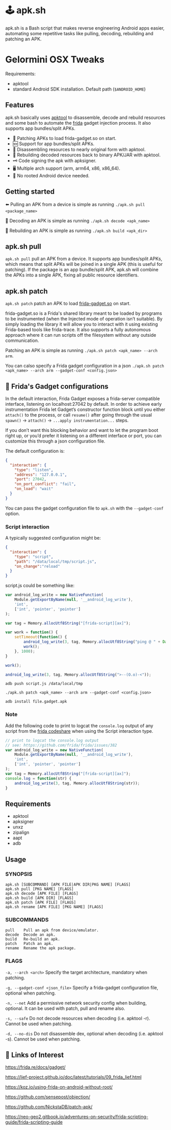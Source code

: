 # :joystick: apk.sh
apk.sh is a Bash script that makes reverse engineering Android apps easier, automating some repetitive tasks like pulling, decoding, rebuilding and patching an APK.

# Gelormini OSX Tweaks
Requirements:
 - apktool
 - standard Android SDK installation. Default path (`$ANDROID_HOME`)
 

## Features
apk.sh basically uses [apktool](https://ibotpeaches.github.io/Apktool/) to disassemble, decode and rebuild resources and some bash to automate the [frida](https://https://frida.re/) gadget injection process.
It also supports app bundles/split APKs. 

 -  :mushroom: Patching APKs to load frida-gadget.so on start.
 -  :new: Support for app bundles/split APKs.
 -  :wrench: Disassembling resources to nearly original form with apktool.
 -  :nut_and_bolt: Rebuilding decoded resources back to binary APK/JAR with apktool.
 -  :old_key: Code signing the apk with apksigner.
 -  :desktop_computer: Multiple arch support (arm, arm64, x86, x86_64). 
 -  :no_mobile_phones: No rooted Android device needed.


## Getting started
:arrow_left: Pulling an APK from a device is simple as running `./apk.sh pull <package_name>`

:wrench: Decoding an APK is simple as running `./apk.sh decode <apk_name>`

:nut_and_bolt: Rebuilding an APK is simple as running  `./apk.sh build <apk_dir>`


## apk.sh pull
`apk.sh pull` pull an APK from a device.
It supports app bundles/split APKs, which means that split APKs will be joined in a single APK (this is useful for patching). 
If the package is an app bundle/split APK, apk.sh will combine the APKs into a single APK, fixing all public resource identifiers.


## apk.sh patch
`apk.sh patch` patch an APK to load [frida-gadget.so](https://frida.re/docs/gadget/) on start.

frida-gadget.so is a Frida's shared library meant to be loaded by programs to be instrumented (when the Injected mode of operation isn’t suitable). By simply loading the library it will allow you to interact with it using existing Frida-based tools like frida-trace. It also supports a fully autonomous approach where it can run scripts off the filesystem without any outside communication.

Patching an APK is simple as running  `./apk.sh patch <apk_name> --arch arm`.

You can calso specify a Frida gadget configuration in a json `./apk.sh patch <apk_name> --arch arm --gadget-conf <config.json>`

## :mushroom: Frida's Gadget configurations
In the default interaction, Frida Gadget exposes a frida-server compatible interface, listening on localhost:27042 by default. In order to achieve early instrumentation Frida let Gadget’s constructor function block until you either `attach()` to the process, or call `resume()` after going through the usual `spawn()` -> `attach()` -> `...apply instrumentation...` steps.

If you don’t want this blocking behavior and want to let the program boot right up, or you’d prefer it listening on a different interface or port, you can customize this through a json configuration file.

The default configuration is:
```json
{
  "interaction": {
    "type": "listen",
    "address": "127.0.0.1",
    "port": 27042,
    "on_port_conflict": "fail",
    "on_load": "wait"
  }
}
```

You can pass the gadget configuration file to `apk.sh` with the `--gadget-conf` option.

### Script interaction

A typically suggested configuration might be:
```json
{
  "interaction": {
    "type": "script",
    "path": "/data/local/tmp/script.js",
    "on_change":"reload"
  }
}
```

script.js could be something like:

```javascript
var android_log_write = new NativeFunction(
    Module.getExportByName(null, '__android_log_write'),
    'int',
    ['int', 'pointer', 'pointer']
);

var tag = Memory.allocUtf8String("[frida-script][ax]");

var work = function() {
    setTimeout(function() {
        android_log_write(3, tag, Memory.allocUtf8String("ping @ " + Date.now()));
        work();
    }, 1000);
}

work();

android_log_write(3, tag, Memory.allocUtf8String(">--(O.o)-<"));
```
`adb push script.js /data/local/tmp`

`./apk.sh patch <apk_name> --arch arm --gadget-conf <config.json>`

`adb install file.gadget.apk`

### Note
Add the following code to print to logcat the `console.log` output of any script from the [frida codeshare](https://codeshare.frida.re/) when using the Script interaction type.
```js
// print to logcat the console.log output
// see: https://github.com/frida/frida/issues/382
var android_log_write = new NativeFunction(
    Module.getExportByName(null, '__android_log_write'),
    'int',
    ['int', 'pointer', 'pointer']
);
var tag = Memory.allocUtf8String("[frida-script][ax]");
console.log = function(str) {
    android_log_write(3, tag, Memory.allocUtf8String(str));
}
```

## Requirements

- apktool
- apksigner
- unxz
- zipalign
- aapt
- adb

## Usage 
### SYNOPSIS
	apk.sh [SUBCOMMAND] [APK FILE|APK DIR|PKG NAME] [FLAGS]
	apk.sh pull [PKG NAME] [FLAGS]
	apk.sh decode [APK FILE] [FLAGS]
	apk.sh build [APK DIR] [FLAGS]
	apk.sh patch [APK FILE] [FLAGS]
	apk.sh rename [APK FILE] [PKG NAME] [FLAGS]

 ### SUBCOMMANDS
	pull	Pull an apk from device/emulator.
	decode	Decode an apk.
	build	Re-build an apk.
	patch	Patch an apk.
	rename	Rename the apk package.

 ### FLAGS
`-a, --arch <arch>` Specify the target architecture, mandatory when patching.

`-g, --gadget-conf <json_file>` Specify a frida-gadget configuration file, optional when patching.

`-n, --net` Add a permissive network security config when building, optional. It can be used with patch, pull and rename also.

`-s, --safe` Do not decode resources when decoding (i.e. apktool -r). Cannot be used when patching.

`-d, --no-dis` Do not disassemble dex, optional when decoding (i.e. apktool -s). Cannot be used when patching.


## :page_with_curl: Links of Interest
https://frida.re/docs/gadget/

https://lief-project.github.io/doc/latest/tutorials/09_frida_lief.html

https://koz.io/using-frida-on-android-without-root/

https://github.com/sensepost/objection/

https://github.com/NickstaDB/patch-apk/

https://neo-geo2.gitbook.io/adventures-on-security/frida-scripting-guide/frida-scripting-guide
